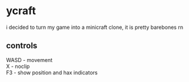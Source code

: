 # ycraft
i decided to turn my game into a minicraft clone, it is pretty barebones rn

## controls
WASD - movement <br>
X    - noclip <br>
F3   - show position and hax indicators <br>
